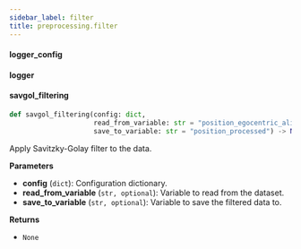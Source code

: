 ```yaml
---
sidebar_label: filter
title: preprocessing.filter
---
```


#### logger\_config

#### logger

#### savgol\_filtering

```python
def savgol_filtering(config: dict,
                     read_from_variable: str = "position_egocentric_aligned",
                     save_to_variable: str = "position_processed") -> None
```

Apply Savitzky-Golay filter to the data.

**Parameters**

* **config** (`dict`): Configuration dictionary.
* **read_from_variable** (`str, optional`): Variable to read from the dataset.
* **save_to_variable** (`str, optional`): Variable to save the filtered data to.

**Returns**

* `None`

